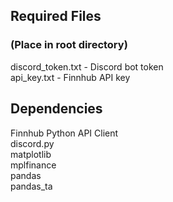 ## Required Files

### (Place in root directory)

discord_token.txt - Discord bot token\
api_key.txt - Finnhub API key

## Dependencies

Finnhub Python API Client\
discord.py\
matplotlib\
mplfinance\
pandas\
pandas_ta

